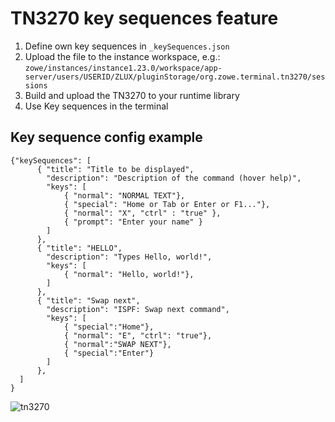 ﻿# TN3270 key sequences feature
1. Define own key sequences in ```_keySequences.json``` 
2. Upload the file to the instance workspace, e.g.: ```zowe/instances/instance1.23.0/workspace/app-server/users/USERID/ZLUX/pluginStorage/org.zowe.terminal.tn3270/sessions```
3. Build and upload the TN3270 to your runtime library
4. Use Key sequences in the terminal

## Key sequence config example
```
{"keySequences": [
      { "title": "Title to be displayed",
        "description": "Description of the command (hover help)",
        "keys": [
            { "normal": "NORMAL TEXT"},
            { "special": "Home or Tab or Enter or F1..."},
            { "normal": "X", "ctrl" : "true" },
            { "prompt": "Enter your name" }
        ]
      },
      { "title": "HELLO",
        "description": "Types Hello, world!",
        "keys": [
            { "normal": "Hello, world!"},
        ]
      },
      { "title": "Swap next",
        "description": "ISPF: Swap next command",
        "keys": [
            { "special":"Home"},
            { "normal": "E", "ctrl": "true"},
            { "normal":"SWAP NEXT"},
            { "special":"Enter"}
        ]
      },
  ]
}
```

![tn3270](https://user-images.githubusercontent.com/66114686/130959163-8803acdb-af44-4b77-81f2-08b98054e3a1.png)

